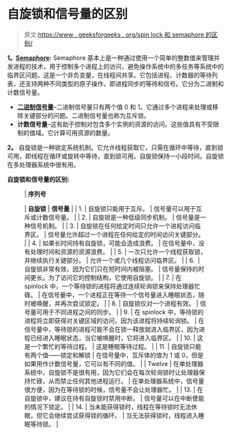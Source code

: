 # 自旋锁和信号量的区别

> 原文:[https://www . geeksforgeeks . org/spin lock 和 semaphore 的区别/](https://www.geeksforgeeks.org/difference-between-spinlock-and-semaphore/)

**1。**[**Semaphore**](https://www.geeksforgeeks.org/semaphores-in-process-synchronization/)**:**
Semaphore 基本上是一种通过使用一个简单的整数值来管理并发进程的技术，用于控制多个进程上的访问，避免操作系统中的多任务等系统中的临界区问题。这是一个非负变量，在线程间共享。它包括进程、计数器的等待列表，还支持两种不同类型的原子操作，即进程同步的等待和信号。它分为二进制和计数信号量。

*   [**二进制信号量**](https://www.geeksforgeeks.org/semaphores-in-process-synchronization/)–二进制信号量只有两个值 0 和 1。它通过多个进程来处理或移除关键部分的问题。二进制信号量也称为互斥锁。
*   **计数信号量**–这有助于控制对包含多个实例的资源的访问。这些值具有不受限制的值域。它计算可用资源的数量。

**2。**
自旋锁是一种锁定系统机制。它允许线程获取它，只需在循环中等待，直到锁可用，即线程在循环或旋转中等待，直到锁可用。自旋锁保持一小段时间。自旋锁在多处理器系统中很有用。

**自旋锁和信号量的区别:**

<figure class="table">

| **序列号**

 | **自旋锁** | **信号量** |
| 1. | 自旋锁只能用于互斥。 | 信号量可以用于互斥或计数信号量。 |
| 2. | 自旋锁是一种低级同步机制。 | 信号量是一种信号机制。 |
| 3. | 自旋锁在任何给定时间只允许一个进程访问临界区。 | 信号量允许超过一个进程在任何给定的时间访问关键部分。 |
| 4. | 如果长时间持有自旋锁，可能会造成浪费。 | 在信号量中，没有处理时间和资源的资源浪费。 |
| 5. | 一次只允许一个线程获取锁，并继续执行关键部分。 | 允许一个或几个线程访问临界区。 |
| 6.  | 自旋锁非常有效，因为它们只在短时间内被阻塞。 | 信号量保持的时间更长。为了访问它的控制结构，它使用自旋锁。 |
| 7. | 在 spinlock 中，一个等待锁的进程将通过连续轮询锁来保持处理器忙碌。 | 在信号量中，一个进程正在等待一个信号量进入睡眠状态，随时被唤醒，并再次尝试锁定。 |
| 8. | 自旋锁仅对一个进程有效。 | 信号量可用于不同进程之间的同步。 |
| 9. | 在 spinlock 中，等待锁的进程将立即获得对关键区域的访问，因为该进程将持续轮询锁。 | 在信号量中，等待锁的进程可能不会在锁一释放就进入临界区，因为进程已经进入睡眠状态，当它被唤醒时，它将进入临界区。 |
| 10. | 这是一个繁忙的等待过程。 | 这是睡眠等待过程。 |
| 11. | 自旋锁只能有两个值——锁定和解锁 | 在信号量中，互斥体的值为 1 或 0，但是如果用作计数信号量，它可以有不同的值。 |
| Twelve | 在单处理器系统中，自旋锁不是很有用，因为它们会在每次轮询锁时让处理器保持忙碌，从而禁止任何其他进程运行。 | 在单处理器系统中，信号量很方便，因为在等待锁的时候，信号量不会让处理器忙。 |
| 13. | 在自旋锁中，建议在持有自旋锁时禁用中断。 | 信号量可以在中断使能的情况下锁定。 |
| 14. | 当未能获得锁时，线程在等待锁时无法休眠，但它会继续尝试获得锁的循环。 | 当无法获得锁时，线程进入睡眠等待锁。 |

</figure>